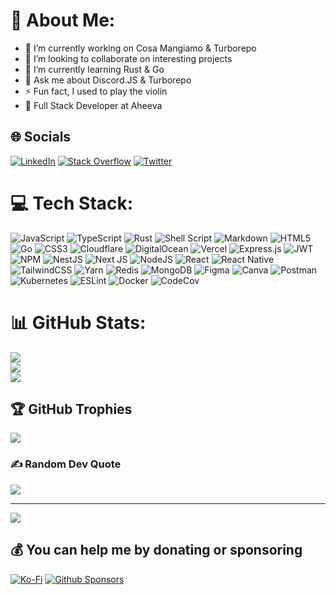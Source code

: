 # 💫 About Me:

- 🔭 I’m currently working on Cosa Mangiamo & Turborepo
- 👯 I’m looking to collaborate on interesting projects
- 🌱 I’m currently learning Rust & Go
- 💬 Ask me about Discord.JS & Turborepo
- ⚡ Fun fact, I used to play the violin
- 🏢 Full Stack Developer at Aheeva

## 🌐 Socials

[![LinkedIn](https://img.shields.io/badge/LinkedIn-%230077B5.svg?logo=linkedin&logoColor=white&style=for-the-badge)](https://linkedin.com/in/samuel-corsi-house) [![Stack Overflow](https://img.shields.io/badge/-Stackoverflow-FE7A16?logo=stack-overflow&logoColor=white&style=for-the-badge)](https://stackoverflow.com/users/12584990) [![Twitter](https://img.shields.io/badge/Twitter-%231DA1F2.svg?logo=Twitter&logoColor=white&style=for-the-badge)](https://twitter.com/xenfodev)

# 💻 Tech Stack:

![JavaScript](https://img.shields.io/badge/javascript-%23323330.svg?style=for-the-badge&logo=javascript&logoColor=%23F7DF1E) ![TypeScript](https://img.shields.io/badge/typescript-%23007ACC.svg?style=for-the-badge&logo=typescript&logoColor=white) ![Rust](https://img.shields.io/badge/rust-%23000000.svg?style=for-the-badge&logo=rust&logoColor=white) ![Shell Script](https://img.shields.io/badge/shell_script-%23121011.svg?style=for-the-badge&logo=gnu-bash&logoColor=white) ![Markdown](https://img.shields.io/badge/markdown-%23000000.svg?style=for-the-badge&logo=markdown&logoColor=white) ![HTML5](https://img.shields.io/badge/html5-%23E34F26.svg?style=for-the-badge&logo=html5&logoColor=white) ![Go](https://img.shields.io/badge/go-%2300ADD8.svg?style=for-the-badge&logo=go&logoColor=white) ![CSS3](https://img.shields.io/badge/css3-%231572B6.svg?style=for-the-badge&logo=css3&logoColor=white) ![Cloudflare](https://img.shields.io/badge/Cloudflare-F38020?style=for-the-badge&logo=Cloudflare&logoColor=white) ![DigitalOcean](https://img.shields.io/badge/DigitalOcean-%230167ff.svg?style=for-the-badge&logo=digitalOcean&logoColor=white) ![Vercel](https://img.shields.io/badge/vercel-%23000000.svg?style=for-the-badge&logo=vercel&logoColor=white) ![Express.js](https://img.shields.io/badge/express.js-%23404d59.svg?style=for-the-badge&logo=express&logoColor=%2361DAFB) ![JWT](https://img.shields.io/badge/JWT-black?style=for-the-badge&logo=JSON%20web%20tokens) ![NPM](https://img.shields.io/badge/NPM-%23000000.svg?style=for-the-badge&logo=npm&logoColor=white) ![NestJS](https://img.shields.io/badge/nestjs-%23E0234E.svg?style=for-the-badge&logo=nestjs&logoColor=white) ![Next JS](https://img.shields.io/badge/Next-black?style=for-the-badge&logo=next.js&logoColor=white) ![NodeJS](https://img.shields.io/badge/node.js-6DA55F?style=for-the-badge&logo=node.js&logoColor=white) ![React](https://img.shields.io/badge/react-%2320232a.svg?style=for-the-badge&logo=react&logoColor=%2361DAFB) ![React Native](https://img.shields.io/badge/react_native-%2320232a.svg?style=for-the-badge&logo=react&logoColor=%2361DAFB) ![TailwindCSS](https://img.shields.io/badge/tailwindcss-%2338B2AC.svg?style=for-the-badge&logo=tailwind-css&logoColor=white) ![Yarn](https://img.shields.io/badge/yarn-%232C8EBB.svg?style=for-the-badge&logo=yarn&logoColor=white) ![Redis](https://img.shields.io/badge/redis-%23DD0031.svg?style=for-the-badge&logo=redis&logoColor=white) ![MongoDB](https://img.shields.io/badge/MongoDB-%234ea94b.svg?style=for-the-badge&logo=mongodb&logoColor=white) ![Figma](https://img.shields.io/badge/figma-%23F24E1E.svg?style=for-the-badge&logo=figma&logoColor=white) ![Canva](https://img.shields.io/badge/Canva-%2300C4CC.svg?style=for-the-badge&logo=Canva&logoColor=white) ![Postman](https://img.shields.io/badge/Postman-FF6C37?style=for-the-badge&logo=postman&logoColor=white) ![Kubernetes](https://img.shields.io/badge/kubernetes-%23326ce5.svg?style=for-the-badge&logo=kubernetes&logoColor=white) ![ESLint](https://img.shields.io/badge/ESLint-4B3263?style=for-the-badge&logo=eslint&logoColor=white) ![Docker](https://img.shields.io/badge/docker-%230db7ed.svg?style=for-the-badge&logo=docker&logoColor=white) ![CodeCov](https://img.shields.io/badge/codecov-%23ff0077.svg?style=for-the-badge&logo=codecov&logoColor=white)

# 📊 GitHub Stats:

![](https://github-readme-stats.vercel.app/api?username=Xenfo&hide_border=true&include_all_commits=true&count_private=true&show_icons=true&bg_color=1e1e2e&text_color=cdd6f4&icon_color=cba6f7&title_color=94e2d5)<br/>
![](https://github-readme-streak-stats.herokuapp.com/?user=Xenfo&hide_border=true&background=1e1e2e&currStreakNum=cdd6f4&sideNums=D9E0EE&currStreakLabel=cdd6f4&sideLabels=cdd6f4&ring=94e2d5&fire=cba6f7&dates=a6adc8)<br/>
![](https://github-readme-stats.vercel.app/api/top-langs/?username=Xenfo&hide_border=true&include_all_commits=true&count_private=true&layout=compact&bg_color=1e1e2e&text_color=cdd6f4&title_color=94e2d5)

## 🏆 GitHub Trophies

![](https://github-profile-trophy-teal.vercel.app/?username=xenfo&theme=catppuccin_mocha&no-frame=true&no-bg=false&margin-w=4&margin-h=4)

### ✍️ Random Dev Quote

![](https://quotes-github-readme-git-fork-xenfo-master-piyushsuthar.vercel.app/api?type=vertical&theme=catppuccin_mocha)

---

![](https://komarev.com/ghpvc/?username=Xenfo&label=Visitors+Count&style=for-the-badge&color=96CDFB)

## 💰 You can help me by donating or sponsoring

[![Ko-Fi](https://img.shields.io/badge/Ko--fi-F16061?style=for-the-badge&logo=ko-fi&logoColor=white)](https://ko-fi.com/xenfo)
[![Github Sponsors](https://img.shields.io/badge/sponsor-30363D?style=for-the-badge&logo=GitHub-Sponsors&logoColor=#EA4AAA)](https://github.com/Xenfo/sponsor)
